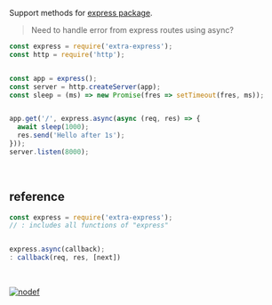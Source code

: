 Support methods for [express package].
> Need to handle error from express routes using async?<br>

```javascript
const express = require('extra-express');
const http = require('http');


const app = express();
const server = http.createServer(app);
const sleep = (ms) => new Promise(fres => setTimeout(fres, ms));


app.get('/', express.async(async (req, res) => {
  await sleep(1000);
  res.send('Hello after 1s');
}));
server.listen(8000);
```
<br>


## reference

```javascript
const express = require('extra-express');
// : includes all functions of "express"


express.async(callback);
: callback(req, res, [next])
```
<br>


[![nodef](https://merferry.glitch.me/card/extra-express.svg)](https://nodef.github.io)

[express package]: https://www.npmjs.com/package/express
